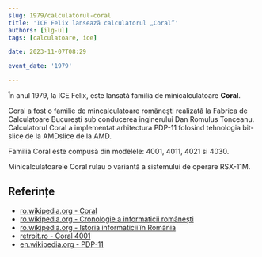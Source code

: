 ```yaml
---
slug: 1979/calculatorul-coral
title: 'ICE Felix lansează calculatorul „Coral”'
authors: [ilg-ul]
tags: [calculatoare, ice]

date: 2023-11-07T08:29

event_date: '1979'

---
```


În anul 1979, la ICE Felix, este lansată familia de minicalculatoare **Coral**.

<!-- truncate -->

Coral a fost o familie de mincalculatoare românești realizată la
Fabrica de Calculatoare București sub conducerea inginerului
Dan Romulus Tonceanu. Calculatorul Coral a implementat arhitectura
PDP-11 folosind tehnologia bit-slice de la AMDslice de la AMD.

Familia Coral este compusă din modelele: 4001, 4011, 4021 si 4030.

Minicalculatoarele Coral rulau o variantă a sistemului de operare RSX-11M.

## Referințe

- [ro.wikipedia.org - Coral](https://ro.wikipedia.org/wiki/CORAL_(computer))
- [ro.wikipedia.org - Cronologie a informaticii românești](https://ro.wikipedia.org/wiki/Cronologie_a_informaticii_românești)
- [ro.wikipedia.org - Istoria informaticii în România](https://ro.wikipedia.org/wiki/Istoria_informaticii_în_România)
- [retroit.ro - Coral 4001](https://retroit.ro/product/coral-4001/)
- [en.wikipedia.org - PDP-11](https://en.wikipedia.org/wiki/PDP-11#Unlicensed_clones)
